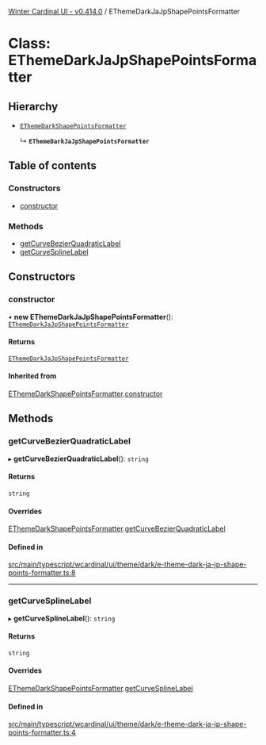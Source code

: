 [Winter Cardinal UI - v0.414.0](../index.md) / EThemeDarkJaJpShapePointsFormatter

# Class: EThemeDarkJaJpShapePointsFormatter

## Hierarchy

- [`EThemeDarkShapePointsFormatter`](EThemeDarkShapePointsFormatter.md)

  ↳ **`EThemeDarkJaJpShapePointsFormatter`**

## Table of contents

### Constructors

- [constructor](EThemeDarkJaJpShapePointsFormatter.md#constructor)

### Methods

- [getCurveBezierQuadraticLabel](EThemeDarkJaJpShapePointsFormatter.md#getcurvebezierquadraticlabel)
- [getCurveSplineLabel](EThemeDarkJaJpShapePointsFormatter.md#getcurvesplinelabel)

## Constructors

### constructor

• **new EThemeDarkJaJpShapePointsFormatter**(): [`EThemeDarkJaJpShapePointsFormatter`](EThemeDarkJaJpShapePointsFormatter.md)

#### Returns

[`EThemeDarkJaJpShapePointsFormatter`](EThemeDarkJaJpShapePointsFormatter.md)

#### Inherited from

[EThemeDarkShapePointsFormatter](EThemeDarkShapePointsFormatter.md).[constructor](EThemeDarkShapePointsFormatter.md#constructor)

## Methods

### getCurveBezierQuadraticLabel

▸ **getCurveBezierQuadraticLabel**(): `string`

#### Returns

`string`

#### Overrides

[EThemeDarkShapePointsFormatter](EThemeDarkShapePointsFormatter.md).[getCurveBezierQuadraticLabel](EThemeDarkShapePointsFormatter.md#getcurvebezierquadraticlabel)

#### Defined in

[src/main/typescript/wcardinal/ui/theme/dark/e-theme-dark-ja-jp-shape-points-formatter.ts:8](https://github.com/winter-cardinal/winter-cardinal-ui/blob/v0.414.0/src/main/typescript/wcardinal/ui/theme/dark/e-theme-dark-ja-jp-shape-points-formatter.ts#L8)

___

### getCurveSplineLabel

▸ **getCurveSplineLabel**(): `string`

#### Returns

`string`

#### Overrides

[EThemeDarkShapePointsFormatter](EThemeDarkShapePointsFormatter.md).[getCurveSplineLabel](EThemeDarkShapePointsFormatter.md#getcurvesplinelabel)

#### Defined in

[src/main/typescript/wcardinal/ui/theme/dark/e-theme-dark-ja-jp-shape-points-formatter.ts:4](https://github.com/winter-cardinal/winter-cardinal-ui/blob/v0.414.0/src/main/typescript/wcardinal/ui/theme/dark/e-theme-dark-ja-jp-shape-points-formatter.ts#L4)

